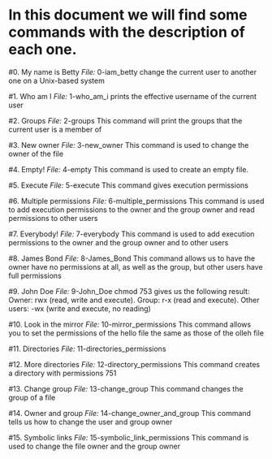 # In this document we will find some commands with the description of each one.

#0. My name is Betty
*File:* 0-iam_betty
change the current user to another one on a Unix-based system

#1. Who am I
*File:* 1-who_am_i
prints the effective username of the current user

#2. Groups
*File:* 2-groups
This command will print the groups that the current user is a member of

#3. New owner
*File:* 3-new_owner
This command is used to change the owner of the file

#4. Empty!
*File:* 4-empty
This command is used to create an empty file.

#5. Execute
*File:* 5-execute
This command gives execution permissions

#6. Multiple permissions
*File:* 6-multiple_permissions
This command is used to add execution permissions to the owner and the group owner and read permissions to other users

#7. Everybody!
*File:*  7-everybody
This command is used to add execution permissions to the owner and the group owner and to other users

#8. James Bond
*File:* 8-James_Bond
This command allows us to have the owner have no permissions at all, as well as the group, but other users have full permissions

#9. John Doe
*File:* 9-John_Doe
chmod 753 gives us the following result:
Owner: rwx (read, write and execute).
Group: r-x (read and execute).
Other users: -wx (write and execute, no reading)

#10. Look in the mirror
*File:* 10-mirror_permissions
This command allows you to set the permissions of the hello file the same as those of the olleh file

#11. Directories
*File:* 11-directories_permissions

#12. More directories
*File:* 12-directory_permissions
This command creates a directory with permissions 751

#13. Change group
*File:* 13-change_group
This command changes the group of a file

#14. Owner and group
*File:* 14-change_owner_and_group
This command tells us how to change the user and group owner

#15. Symbolic links
*File:* 15-symbolic_link_permissions
This command is used to change the file owner and the group owner
